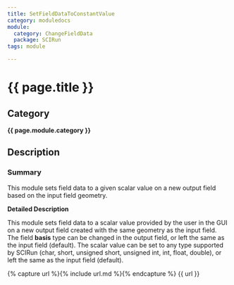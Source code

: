 ```yaml
---
title: SetFieldDataToConstantValue
category: moduledocs
module:
  category: ChangeFieldData
  package: SCIRun
tags: module

---
```


# {{ page.title }}

## Category

**{{ page.module.category }}**

## Description

### Summary

This module sets field data to a given scalar value on a new output field based on the input field geometry.

**Detailed Description**

This module sets field data to a scalar value provided by the user in the GUI on a new output field created with the same geometry as the input field. The field **basis** type can be changed in the output field, or left the same as the input field (default). The scalar value can be set to any type supported by SCIRun (char, short, unsigned short, unsigned int, int, float, double), or left the same as the input field (default).

{% capture url %}{% include url.md %}{% endcapture %}
{{ url }}
